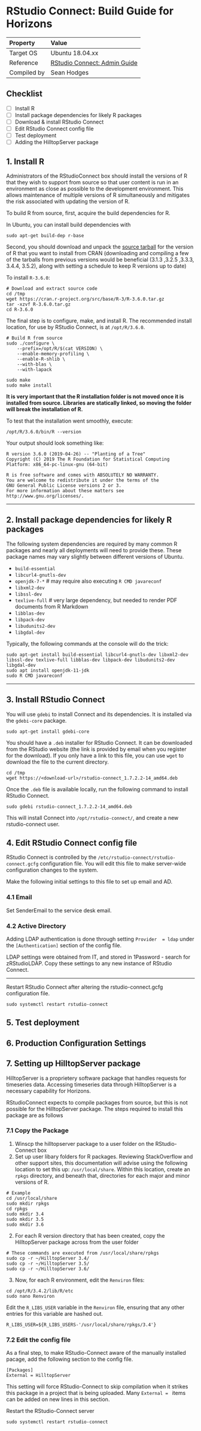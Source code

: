 # RStudio Connect: Build Guide for Horizons

|Property|Value|
|:--|:--|
|Target OS|Ubuntu 18.04.xx|
|Reference| [RStudio Connect: Admin Guide](https://docs.rstudio.com/connect/admin/index.html)|
|Compiled by|Sean Hodges|

## Checklist

- [ ] Install R
- [ ] Install package dependencies for likely R packages 
- [ ] Download & install RStudio Connect
- [ ] Edit RStudio Connect config file
- [ ] Test deployment
- [ ] Adding the HilltopServer package

## 1. Install R
 Administrators of the RStudioConnect box should install the versions of R that they wish to support from source so that user content is run in an environment as close as possible to the development environment. This allows maintenance of multiple versions of R simultaneously and mitigates the risk associated with updating the version of R.
 
To build R from source, first, acquire the build dependencies for R.

In Ubuntu, you can install build dependencies with

```console
sudo apt-get build-dep r-base
```

Second, you should download and unpack the [source tarball](https://cran.r-project.org/src/base/R-3/R-3.6.0.tar.gz) for the version of R that you want to install from CRAN (downloading and compiling a few of the tarballs from previous versions would be beneficial (3.1.3 ,3.2.5 ,3.3.3, 3.4.4, 3.5.2), along with setting a schedule to keep R versions up to date) 

To install `R-3.6.0`:

```console
# Download and extract source code
cd /tmp
wget https://cran.r-project.org/src/base/R-3/R-3.6.0.tar.gz
tar -xzvf R-3.6.0.tar.gz
cd R-3.6.0
```

The final step is to configure, make, and install R. The recommended install location, for use by RStudio Connect, is at `/opt/R/3.6.0`.

```console
# Build R from source
sudo ./configure \
    --prefix=/opt/R/$(cat VERSION) \
    --enable-memory-profiling \
    --enable-R-shlib \
    --with-blas \
    --with-lapack
	
sudo make
sudo make install
```

**It is very important that the R installation folder is not moved once it is installed from source. Libraries are statically linked, so moving the folder will break the installation of R.**

To test that the installation went smoothly, execute:

```console
/opt/R/3.6.0/bin/R --version
```
Your output should look something like:

```
R version 3.6.0 (2019-04-26) -- "Planting of a Tree"
Copyright (C) 2019 The R Foundation for Statistical Computing
Platform: x86_64-pc-linux-gnu (64-bit)

R is free software and comes with ABSOLUTELY NO WARRANTY.
You are welcome to redistribute it under the terms of the
GNU General Public License versions 2 or 3.
For more information about these matters see
http://www.gnu.org/licenses/.

```

-----


## 2. Install package dependencies for likely R packages 

The following system dependencies are required by many common R packages and nearly all deployments will need to provide these. These package names may vary slightly between different versions of Ubuntu.

* `build-essential`
* `libcurl4-gnutls-dev`
* `openjdk-7-*` # may require also executing `R CMD javareconf`
* `libxml2-dev`
* `libssl-dev`
* `texlive-full` # very large dependency, but needed to render PDF documents from R Markdown
* `libblas-dev`
* `libpack-dev`
* `libudunits2-dev`
* `libgdal-dev`

Typically, the following commands at the console will do the trick:

```console
sudo apt-get install build-essential libcurl4-gnutls-dev libxml2-dev libssl-dev texlive-full libblas-dev libpack-dev libudunits2-dev libgdal-dev
sudo apt install openjdk-11-jdk
sudo R CMD javareconf
```

-----

## 3. Install RStudio Connect

You will use `gdebi` to install Connect and its dependencies. It is installed via the `gdebi-core` package.

```console
sudo apt-get install gdebi-core
```

You should have a `.deb` installer for RStudio Connect. It can be downloaded from the RStudio website (the link is provided by email when you register for the download). If you only have a link to this file, you can use `wget` to download the file to the current directory.

```console
cd /tmp
wget https://<download-url>/rstudio-connect_1.7.2.2-14_amd64.deb
```

Once the `.deb` file is available locally, run the following command to install RStudio Connect.

```console
sudo gdebi rstudio-connect_1.7.2.2-14_amd64.deb
```

This will install Connect into `/opt/rstudio-connect/`, and create a new rstudio-connect user.

## 4. Edit RStudio Connect config file

RStudio Connect is controlled by the `/etc/rstudio-connect/rstudio-connect.gcfg` configuration file. You will edit this file to make server-wide configuration changes to the system.

Make the following initial settings to this file to set up email and AD.

### 4.1 Email

Set SenderEmail to the service desk email.

### 4.2 Active Directory
Adding LDAP authentication is done through setting `Provider  = ldap` under the `[Authentication]` section of the config file.

LDAP settings were obtained from IT, and stored in 1Password - search for zRStudioLDAP. Copy these settings to any new instance of RStudio Connect.

-----

Restart RStudio Connect after altering the rstudio-connect.gcfg configuration file.

`sudo systemctl restart rstudio-connect`

## 5. Test deployment


## 6. Production Configuration Settings 

## 7. Setting up HilltopServer package
HilltopServer is a proprietery software package that handles requests for timeseries data. Accessing timeseries data through HilltopServer is a necessary capability for Horizons.

RStudioConnect expects to compile packages from source, but this is not possible for the HilltopServer package. The steps required to install this package are as follows

### 7.1 Copy the Package

1. Winscp the hilltopserver package to a user folder on the RStudio-Connect box
2. Set up user libary folders for R packages. Reviewing StackOverflow and other support sites, this documentation will advise using the following location to set this up: `/usr/local/share`. Within this location, create an `rpkgs` directory, and beneath that, directories for each major and minor versions of R.

``` console
# Example
cd /usr/local/share
sudo mkdir rpkgs
cd rpkgs
sudo mkdir 3.4
sudo mkdir 3.5
sudo mkdir 3.6
```

2. For each R version directory that has been created, copy the HilltopServer package across from the user folder

``` console
# These commands are executed from /usr/local/share/rpkgs
sudo cp -r ~/HilltopServer 3.4/
sudo cp -r ~/HilltopServer 3.5/
sudo cp -r ~/HilltopServer 3.6/
```

3. Now, for each R environment, edit the `Renviron` files: 

``` console
cd /opt/R/3.4.2/lib/R/etc
sudo nano Renviron
```

Edit the `R_LIBS_USER` variable in the `Renviron` file, ensuring that any other entries for this variable are hashed out.

`R_LIBS_USER=${R_LIBS_USERS-'/usr/local/share/rpkgs/3.4'}`


### 7.2 Edit the config file

As a final step, to make RStudio-Connect aware of the manually installed pacage, add the following section to the config file.

``` console
[Packages]
External = HilltopServer
```

This setting will force RStudio-Connect to skip compilation when it strikes this package in a project that is being uploaded. Many `External = ` items can be added on new lines in this section.


Restart the RStudio-Connect server

`sudo systemctl restart rstudio-connect`


